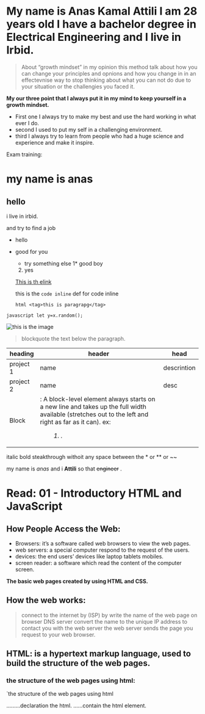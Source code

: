 # My name is Anas Kamal Attili I am 28 years old I have a bachelor degree in Electrical Engineering and I live in Irbid.

> About “growth mindset” in my opinion this method talk about how you can change your principles and opnions and how you change in in an effectevnise way to stop thinking about what you can not do due to your situation or the challengies you faced it.

**My our three point that I always put it in my mind to keep yourself in a growth mindset.**

* First one I always try to make my best and use the hard working in what ever I do.
* second I used to put my self in a challenging environment.
* third I always try to learn from people who had a huge science and experience and make it inspire.

Exam training:
# my name is anas
## hello 
i live in irbid. 

and try to find a job
* hello 
- good for you
  - try something else
   1* good boy
   2. yes
   
   [ This is th elink](http://google.com)
   
   this is the `code inline` def for code inline
   
   `html
<tag>this is paragrapg</tag>
`

`javascript
let y=x.random();
`

![this is the image](https://images.pexels.com/photos/302804/pexels-photo-302804.jpeg?auto=compress&cs=tinysrgb&dpr=1&w=500)

> blockquote the text below the paragraph.

| heading | header | head |
| --- | --- | --- |
| project 1 | name | descrintion |
| project 2 | name | desc |
| Block     | : A block-level element always starts on a new line and takes up the full width available (stretches out to the left and right as far as it can). ex: <div> <address> <ul> <ol> <li> .

  
italic bold steakthrough withoit any space between the * or ** or ~~

my name is *anas* and i **Attili** so that ~~engineer~~ .



# Read: 01 - Introductory HTML and JavaScript

## How People Access the Web:
* Browsers: it’s a software called web browsers to view the web pages.
* web servers: a special computer respond to the request of the users.
* devices: the end users’ devices like laptop tablets mobiles.
* screen reader: a software which read the content of the computer screen.

**The basic web pages created by using HTML and CSS.**

## How the web works:
> connect to the internet by (ISP) by write the name of the web page on browser
DNS server convert the name to the unique IP address to contact you with the web server
the web server sends the page you request to your web browser.

## HTML: is a hypertext markup language, used to build the structure of the web pages.
### the structure of the web pages using html:
`the structure of the web pages using html
<!DOCTYPE>.........declaration the html.
<html>......contain the html element.
<head> <title>.......to add a title for the web page tab.
<body>............contain all the visible element of the web pages.
//body can contain: header, paragraph, main, section, article, footer......//
open tag like<html> to indicate the tag's purpose.
close tag like</html> to indicate the end of the tag action.
Attributes: using in the open tag to provide additional information
about the contents of an element. ex:<p lang="en-us">Paragraph in English</p>.

versions of HTML.
HTML4-XHTML 1.0-HTML5
TO use each of them depending on the first tag of the declaration. ex:<!doctype html> for html5.

Comments on HTML:
`<!-- comment goes here -->`
add a comment to your code it’s a good idea to you when you return back to fix some problems make it easy or for if someone else needs to look at the code.

Id Attribute: The HTML id attribute is used to specify a unique id for an HTML element (the value must be unique within the HTML document).
ex: `<h1 id="myHeader">My Header</h1>.`

Class Attribute: The HTML class attribute is used to define equal styles for elements with the same class name.
ex: 
  `<h2 class="cities">London</h2>`
  `<h2 class="cities">Paris</h2>`

 Element  |  Function
-----------|-----------
Block      | : A block-level element always starts on a new line and takes up the full width available (stretches out to the left and right as far as it can).











